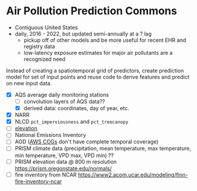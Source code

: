 # Air Pollution Prediction Commons

- Contiguous United States
- daily, 2016 - 2022, but updated semi-annually at a ? lag
  - pickup off of other models and be more useful for recent EHR and registry data
  - low-latency exposure estimates for major air pollutants are a recognized need

Instead of creating a spatiotemporal grid of predictors, create prediction model for set of input points and reuse code to derive features and predict on new input data.

- [x] AQS average daily monitoring stations
  - [ ] convolution layers of AQS data??
  - [x] derived data: coordinates, day of year, etc.
- [x] NARR
- [x] NLCD `pct_imperviousness` and `pct_treecanopy`
- [ ] [elevation](https://www.usgs.gov/news/technical-announcement/usgs-digital-elevation-models-dem-switching-new-distribution-format) 
- [ ] National Emissions Inventory
- [ ] AOD ([AWS COGs](https://www.earthdata.nasa.gov/engage/cloud-optimized-geotiffs#AOD) don't have complete temporal coverage)
- [ ] PRISM climate data (precipitation, mean temperature, max temperature, min temperature, VPD max, VPD min) ??
- [ ] PRISM elevation data @ 800 m resolution https://prism.oregonstate.edu/normals/
- [ ] fire inventory from NCAR https://www2.acom.ucar.edu/modeling/finn-fire-inventory-ncar
